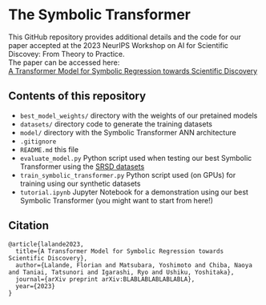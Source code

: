 # The Symbolic Transformer

This GitHub repository provides additional details and the code for our paper accepted at the 2023 NeurIPS Workshop on AI for Scientific Discovey: From Theory to Practice.  
The paper can be accessed here:  
[A Transformer Model for Symbolic Regression towards Scientific Discovery](https://ai4sciencecommunity.github.io/neurips2023.html)

## Contents of this repository

- `best_model_weights/` directory with the weights of our pretained models
- `datasets/` directory code to generate the training datasets
- `model/` directory with the Symbolic Transformer ANN architecture
- `.gitignore`
- `README.md` this file
- `evaluate_model.py` Python script used when testing our best Symbolic Transformer using the [SRSD datasets](https://huggingface.co/papers/2206.10540)
- `train_symbolic_transformer.py` Python script used (on GPUs) for training using our synthetic datasets
- `tutorial.ipynb` Jupyter Notebook for a demonstration using our best Symbolic Transformer (you might want to start from here!)

## Citation

```
@article{lalande2023,
  title={A Transformer Model for Symbolic Regression towards Scientific Discovery},
  author={Lalande, Florian and Matsubara, Yoshimoto and Chiba, Naoya and Taniai, Tatsunori and Igarashi, Ryo and Ushiku, Yoshitaka},
  journal={arXiv preprint arXiv:BLABLABLABLABLABLA},
  year={2023}
}
```
